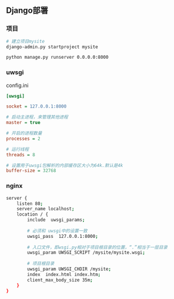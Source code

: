 <!--
 * @Description: 
 * @Version: 1.0
 * @Author: DaLao
 * @Email: dalao_li@163.com
 * @Date: 2021-02-03 13:54:04
 * @LastEditors: DaLao
 * @LastEditTime: 2022-01-16 15:01:57
-->

## Django部署

### 项目

```sh
# 建立项目mysite
django-admin.py startproject mysite

python manage.py runserver 0.0.0.0:8000
```

### uwsgi
  
config.ini

```ini
[uwsgi]

socket = 127.0.0.1:8000

# 启动主进程，来管理其他进程
master = true

# 开启的进程数量
processes = 2

# 运行线程
threads = 8

# 设置用于uwsgi包解析的内部缓存区大小为64k.默认是4k
buffer-size = 32768
```

### nginx

```sh
server {
    listen 80;
    server_name localhost;
    location / {
        include  uwsgi_params;
        
        # 必须和 uwsgi中的设置一致
        uwsgi_pass  127.0.0.1:8000;              
        
        # 入口文件，即wsgi.py相对于项目根目录的位置，“.”相当于一层目录
        uwsgi_param UWSGI_SCRIPT /mysite/mysite.wsgi;  
        
        # 项目根目录
        uwsgi_param UWSGI_CHDIR /mysite;       
        index  index.html index.htm;
        client_max_body_size 35m;
    }
}
```